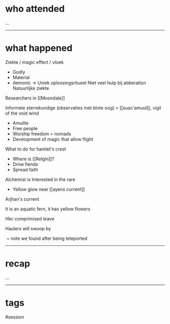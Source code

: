 # who attended

...

---
# what happened

Ziekte / magic effect / vloek
- Godly
- Material
- demonic
-> Uniek oplossingsritueel
Niet veel hulp bij abberation
Natuurlijke ziekte

Researchers in [[Moondale]]

Informele sterrekundige (observaties met blote oog) = [[suac'amuul]], vigil of the void wind
- Amulite
- Free people
- Worship freedom = nomads
- Development of magic that allow flight

What to do for hamlet's crest
- Where is [[Relgin]]?
- Drive fiends
- Spread faith

Alchemist is Interested in the rare
- Yellow glow near [[ayens current]]

Arjhan's current

It is an aquatic fern, it has yellow flowers

Hkc comprimised leave

Haulers will swoop by

 ~ note we found after being teleported

---
# recap

...

---
# tags

#session